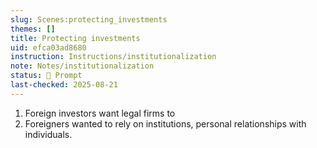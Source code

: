 ```yaml
---
slug: Scenes:protecting_investments
themes: []
title: Protecting investments
uid: efca03ad8680
instruction: Instructions/institutionalization
note: Notes/institutionalization
status: 💬 Prompt
last-checked: 2025-08-21
---
```

1. Foreign investors want legal firms to
2. Foreigners wanted to rely on institutions, personal relationships with individuals.
